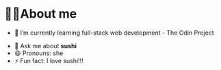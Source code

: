 # ✌🏽About me 

<!--- 🔭 I’m currently working on eh...learning The Odin Project-->
- 🌱 I’m currently learning full-stack web development - The Odin Project
<!--- 👯 I’m looking to collaborate on ...
- 🤔 I’m looking for help with ...-->
- 💬 Ask me about **sushi** <!--- 📫 How to reach me: ...-->
- 😄 Pronouns: she
- ⚡ Fun fact: I love sushi!!!


